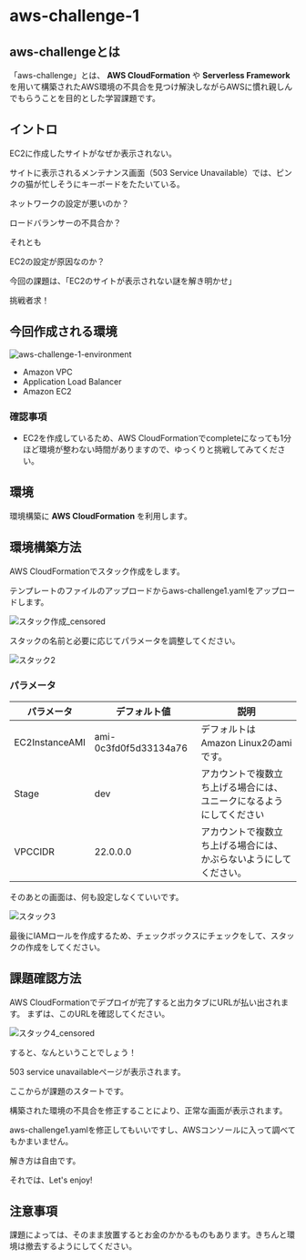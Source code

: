 # aws-challenge-1
## aws-challengeとは
「aws-challenge」とは、 **AWS CloudFormation** や **Serverless Framework** を用いて構築されたAWS環境の不具合を見つけ解決しながらAWSに慣れ親しんでもらうことを目的とした学習課題です。

## イントロ 
EC2に作成したサイトがなぜか表示されない。

サイトに表示されるメンテナンス画面（503 Service Unavailable）では、ピンクの猫が忙しそうにキーボードをたたいている。

ネットワークの設定が悪いのか？

ロードバランサーの不具合か？

それとも

EC2の設定が原因なのか？

今回の課題は、「EC2のサイトが表示されない謎を解き明かせ」

挑戦者求！

## 今回作成される環境
![aws-challenge-1-environment](https://user-images.githubusercontent.com/11880332/62437051-91b69300-b77c-11e9-8680-6ba114435107.png)

* Amazon VPC
* Application Load Balancer
* Amazon EC2

### 確認事項
* EC2を作成しているため、AWS CloudFormationでcompleteになっても1分ほど環境が整わない時間がありますので、ゆっくりと挑戦してみてください。

## 環境
環境構築に **AWS CloudFormation** を利用します。

## 環境構築方法
AWS CloudFormationでスタック作成をします。

テンプレートのファイルのアップロードからaws-challenge1.yamlをアップロードします。

![スタック作成_censored](https://user-images.githubusercontent.com/11880332/62437901-1a82fe00-b780-11e9-80c7-772f8800138a.jpg)

スタックの名前と必要に応じてパラメータを調整してください。

![スタック2](https://user-images.githubusercontent.com/11880332/62437924-266ec000-b780-11e9-89fe-3aac6985c7e4.png)

### パラメータ

| パラメータ | デフォルト値 |説明|
----|----|---- 
| EC2InstanceAMI | ami-0c3fd0f5d33134a76 |デフォルトは Amazon Linux2のamiです。
| Stage | dev |アカウントで複数立ち上げる場合には、ユニークになるようにしてください
| VPCCIDR | 22.0.0.0 | アカウントで複数立ち上げる場合には、かぶらないようにしてください。

そのあとの画面は、何も設定しなくていいです。

![スタック3](https://user-images.githubusercontent.com/11880332/62437940-2d95ce00-b780-11e9-9d41-bf0667f9342c.png)

最後にIAMロールを作成するため、チェックボックスにチェックをして、スタックの作成をしてください。


## 課題確認方法

AWS CloudFormationでデプロイが完了すると出力タブにURLが払い出されます。
まずは、このURLを確認してください。

![スタック4_censored](https://user-images.githubusercontent.com/11880332/62438165-2a4f1200-b781-11e9-8e49-a050a9b3575c.jpg)

すると、なんということでしょう！

503 service unavailableページが表示されます。

ここからが課題のスタートです。

構築された環境の不具合を修正することにより、正常な画面が表示されます。

aws-challenge1.yamlを修正してもいいですし、AWSコンソールに入って調べてもかまいません。

解き方は自由です。

それでは、Let's enjoy!

## 注意事項

課題によっては、そのまま放置するとお金のかかるものもあります。きちんと環境は撤去するようにしてください。
